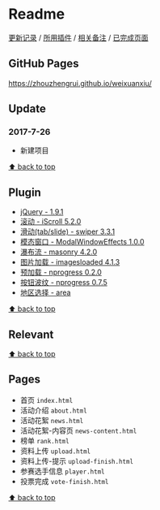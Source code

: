 # Readme

[更新记录](#update) / [所用插件](#plugin) / [相关备注](#relevant) / [已完成页面](#pages)

## GitHub Pages

<https://zhouzhengrui.github.io/weixuanxiu/>

## Update

### 2017-7-26

- 新建项目

[⬆ back to top](#readme)

## Plugin

- [jQuery - 1.9.1](http://jquery.com/)
- [滚动 - iScroll 5.2.0](https://github.com/cubiq/iscroll)
- [滑动(tab/slide) - swiper 3.3.1](http://idangero.us/swiper/)
- [模态窗口 - ModalWindowEffects 1.0.0](https://github.com/codrops/ModalWindowEffects)
- [瀑布流 - masonry 4.2.0](https://github.com/desandro/masonry)
- [图片加载 - imagesloaded 4.1.3](https://github.com/desandro/imagesloaded)
- [预加载 - nprogress 0.2.0](https://github.com/rstacruz/nprogress)
- [按钮波纹 - nprogress 0.7.5](https://github.com/fians/Waves)
- [地区选择 - area](http://)

[⬆ back to top](#readme)

## Relevant

[⬆ back to top](#readme)

## Pages

- 首页 `index.html`
- 活动介绍 `about.html`
- 活动花絮 `news.html`
- 活动花絮-内容页 `news-content.html`
- 榜单 `rank.html`
- 资料上传 `upload.html`
- 资料上传-提示 `upload-finish.html`
- 参赛选手信息 `player.html`
- 投票完成 `vote-finish.html`

[⬆ back to top](#readme)
